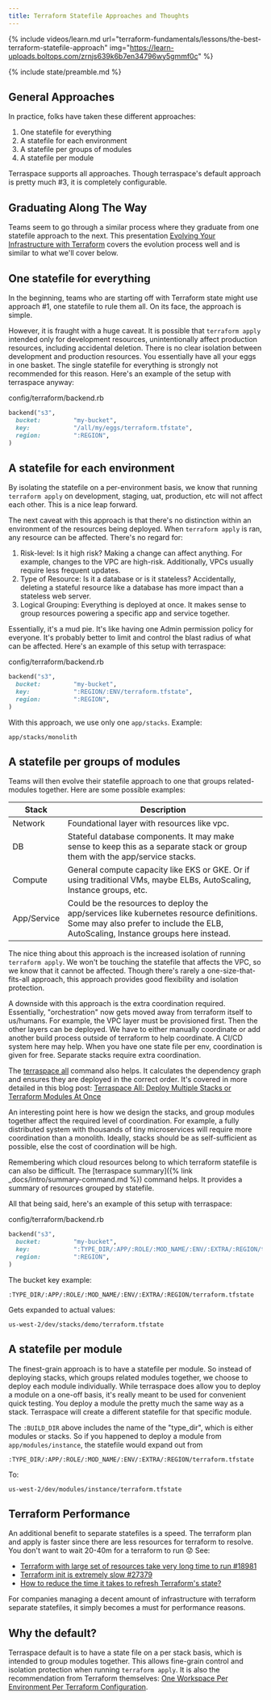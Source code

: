 ```yaml
---
title: Terraform Statefile Approaches and Thoughts
---
```


{% include videos/learn.md
     url="terraform-fundamentals/lessons/the-best-terraform-statefile-approach"
     img="https://learn-uploads.boltops.com/zrnjs639k6b7en34796wy5gmmf0c" %}

{% include state/preamble.md %}

## General Approaches

In practice, folks have taken these different approaches:

1. One statefile for everything
2. A statefile for each environment
3. A statefile per groups of modules
4. A statefile per module

Terraspace supports all approaches. Though terraspace's default approach is pretty much #3, it is completely configurable.

## Graduating Along The Way

Teams seem to go through a similar process where they graduate from one statefile approach to the next. This presentation [Evolving Your Infrastructure with Terraform](https://www.youtube.com/watch?v=wgzgVm7Sqlk) covers the evolution process well and is similar to what we'll cover below.

## One statefile for everything

In the beginning, teams who are starting off with Terraform state might use approach #1, one statefile to rule them all. On its face, the approach is simple.

However, it is fraught with a huge caveat. It is possible that `terraform apply` intended only for development resources, unintentionally affect production resources, including accidental deletion.  There is no clear isolation between development and production resources.  You essentially have all your eggs in one basket. The single statefile for everything is strongly not recommended for this reason. Here's an example of the setup with terraspace anyway:

config/terraform/backend.rb

```ruby
backend("s3",
  bucket:         "my-bucket",
  key:            "/all/my/eggs/terraform.tfstate",
  region:         ":REGION",
)
```

## A statefile for each environment

By isolating the statefile on a per-environment basis, we know that running `terraform apply` on development, staging, uat, production, etc will not affect each other. This is a nice leap forward.

The next caveat with this approach is that there's no distinction within an environment of the resources being deployed. When `terraform apply` is ran, any resource can be affected. There's no regard for:

1. Risk-level: Is it high risk? Making a change can affect anything. For example, changes to the VPC are high-risk. Additionally, VPCs usually require less frequent updates.
2. Type of Resource: Is it a database or is it stateless? Accidentally, deleting a stateful resource like a database has more impact than a stateless web server.
3. Logical Grouping: Everything is deployed at once. It makes sense to group resources powering a specific app and service together.

Essentially, it's a mud pie. It's like having one Admin permission policy for everyone. It's probably better to limit and control the blast radius of what can be affected. Here's an example of this setup with terraspace:

config/terraform/backend.rb

```ruby
backend("s3",
  bucket:         "my-bucket",
  key:            ":REGION/:ENV/terraform.tfstate",
  region:         ":REGION",
)
```

With this approach, we use only one `app/stacks`. Example:

    app/stacks/monolith

## A statefile per groups of modules

Teams will then evolve their statefile approach to one that groups related-modules together.  Here are some possible examples:

Stack | Description
--- | ---
Network | Foundational layer with resources like vpc.
DB | Stateful database components. It may make sense to keep this as a separate stack or group them with the app/service stacks.
Compute | General compute capacity like EKS or GKE. Or if using traditional VMs, maybe ELBs, AutoScaling, Instance groups, etc.
App/Service | Could be the resources to deploy the app/services like kubernetes resource definitions. Some may also prefer to include the ELB, AutoScaling, Instance groups here instead.

The nice thing about this approach is the increased isolation of running `terraform apply`. We won't be touching the statefile that affects the VPC, so we know that it cannot be affected. Though there's rarely a one-size-that-fits-all approach, this approach provides good flexibility and isolation protection.

A downside with this approach is the extra coordination required. Essentially, "orchestration" now gets moved away from terraform itself to us/humans. For example, the VPC layer must be provisioned first. Then the other layers can be deployed. We have to either manually coordinate or add another build process outside of terraform to help coordinate. A CI/CD system here may help. When you have one state file per env, coordination is given for free. Separate stacks require extra coordination.

The [terraspace all](https://terraspace.cloud/reference/terraspace-all/) command also helps. It calculates the dependency graph and ensures they are deployed in the correct order. It's covered in more detailed in this blog post: [Terraspace All: Deploy Multiple Stacks or Terraform Modules At Once](https://blog.boltops.com/2020/09/19/terraspace-all-deploy-multiple-stacks-at-once)

An interesting point here is how we design the stacks, and group modules together affect the required level of coordination. For example, a fully distributed system with thousands of tiny microservices will require more coordination than a monolith. Ideally, stacks should be as self-sufficient as possible, else the cost of coordination will be high.

Remembering which cloud resources belong to which terraform statefile is can also be difficult. The [terraspace summary]({% link _docs/intro/summary-command.md %}) command helps. It provides a summary of resources grouped by statefile.

All that being said, here's an example of this setup with terraspace:

config/terraform/backend.rb

```ruby
backend("s3",
  bucket:         "my-bucket",
  key:            ":TYPE_DIR/:APP/:ROLE/:MOD_NAME/:ENV/:EXTRA/:REGION/terraform.tfstate",
  region:         ":REGION",
)
```

The bucket key example:

    :TYPE_DIR/:APP/:ROLE/:MOD_NAME/:ENV/:EXTRA/:REGION/terraform.tfstate

Gets expanded to actual values:

    us-west-2/dev/stacks/demo/terraform.tfstate

## A statefile per module

The finest-grain approach is to have a statefile per module.  So instead of deploying stacks, which groups related modules together, we choose to deploy each module individually.  While terraspace does allow you to deploy a module on a one-off basis, it's really meant to be used for convenient quick testing. You deploy a module the pretty much the same way as a stack. Terraspace will create a different statefile for that specific module.

The `:BUILD_DIR` above includes the name of the "type_dir", which is either modules or stacks.  So if you happened to deploy a module from `app/modules/instance`, the statefile would expand out from

    :TYPE_DIR/:APP/:ROLE/:MOD_NAME/:ENV/:EXTRA/:REGION/terraform.tfstate

To:

    us-west-2/dev/modules/instance/terraform.tfstate

## Terraform Performance

An additional benefit to separate statefiles is a speed. The terraform plan and apply is faster since there are less resources for terraform to resolve. You don't want to wait 20-40m for a terraform to run 😟  See:

* [Terraform with large set of resources take very long time to run #18981](https://github.com/hashicorp/terraform/issues/18981)
* [Terraform init is extremely slow #27379](https://github.com/hashicorp/terraform/issues/27379)
* [How to reduce the time it takes to refresh Terraform's state?](https://stackoverflow.com/questions/51336997/how-to-reduce-the-time-it-takes-to-refresh-terraforms-state)

For companies managing a decent amount of infrastructure with terraform  separate statefiles, it simply becomes a must for performance reasons.


## Why the default?

Terraspace default is to have a state file on a per stack basis, which is intended to group modules together. This allows fine-grain control and isolation protection when running `terraform apply`. It is also the recommendation from Terraform themselves: [One Workspace Per Environment Per Terraform Configuration](https://www.terraform.io/docs/cloud/guides/recommended-practices/part1.html#one-workspace-per-environment-per-terraform-configuration).
